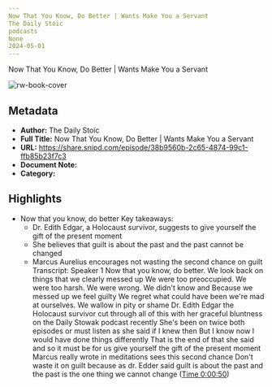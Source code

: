 ```yaml
---
Now That You Know, Do Better | Wants Make You a Servant
The Daily Stoic
podcasts
None
2024-05-01
---
```

Now That You Know, Do Better | Wants Make You a Servant

![rw-book-cover](https://wsrv.nl/?url=https%3A%2F%2Fcontent.production.cdn.art19.com%2Fimages%2Fc3%2Fdb%2Fe6%2F97%2Fc3dbe697-b1e8-47d9-956b-ea6bdb23e7ae%2F02827e0de653343986157aadae312d4212e24305e4f22a741c21891128267579d65417ded9193aff0bfb00567efde9d2fa39c42eaeec29e8ebf8f6b17a1bfb04.jpeg&w=100&h=100)

## Metadata
- **Author:** The Daily Stoic
- **Full Title:** Now That You Know, Do Better | Wants Make You a Servant
- **URL:** https://share.snipd.com/episode/38b9560b-2c65-4874-99c1-ffb85b23f7c3
- **Document Note:** 
- **Category:**

## Highlights
- Now that you know, do better
  Key takeaways:
  - Dr. Edith Edgar, a Holocaust survivor, suggests to give yourself the gift of the present moment
  - She believes that guilt is about the past and the past cannot be changed
  - Marcus Aurelius encourages not wasting the second chance on guilt
  Transcript:
  Speaker 1
  Now that you know, do better. We look back on things that we clearly messed up We were too preoccupied. We were too harsh. We were wrong. We didn't know and Because we messed up we feel guilty We regret what could have been we're mad at ourselves. We wallow in pity or shame Dr. Edith Edgar the Holocaust survivor cut through all of this with her graceful bluntness on the Daily Stowak podcast recently She's been on twice both episodes or must listen as she said if I knew then But I know now I would have done things differently That is the end of that she said and so it must be for us give yourself the gift of the present moment Marcus really wrote in meditations sees this second chance Don't waste it on guilt because as dr. Edder said guilt is about the past and the past is the one thing we cannot change ([Time 0:00:50](https://share.snipd.com/snip/63f40585-1522-4ad8-931d-9d2da3e4fb29))
